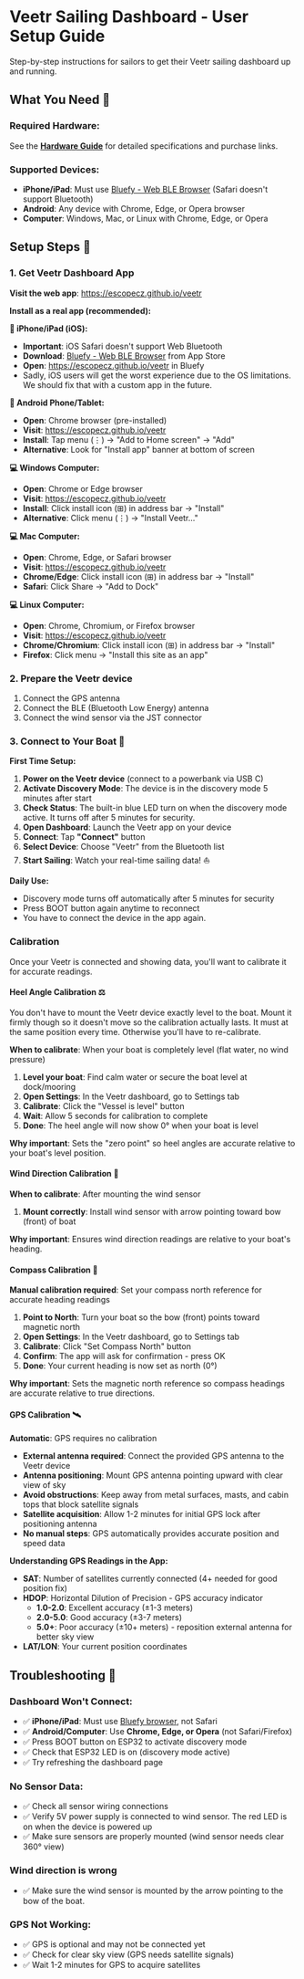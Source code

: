 # Veetr Sailing Dashboard - User Setup Guide

Step-by-step instructions for sailors to get their Veetr sailing dashboard up and running.

## What You Need 🛒

### Required Hardware:
See the **[Hardware Guide](./HARDWARE.md)** for detailed specifications and purchase links.

### Supported Devices:
- **iPhone/iPad**: Must use [Bluefy - Web BLE Browser](https://apps.apple.com/app/bluefy-web-ble-browser/id1492822055) (Safari doesn't support Bluetooth)
- **Android**: Any device with Chrome, Edge, or Opera browser
- **Computer**: Windows, Mac, or Linux with Chrome, Edge, or Opera

## Setup Steps 🔧

### 1. Get Veetr Dashboard App

**Visit the web app**: https://escopecz.github.io/veetr

**Install as a real app (recommended):**

**📱 iPhone/iPad (iOS):**
- **Important**: iOS Safari doesn't support Web Bluetooth
- **Download**: [Bluefy - Web BLE Browser](https://apps.apple.com/app/bluefy-web-ble-browser/id1492822055) from App Store
- **Open**: https://escopecz.github.io/veetr in Bluefy
- Sadly, iOS users will get the worst experience due to the OS limitations. We should fix that with a custom app in the future.

**📱 Android Phone/Tablet:**
- **Open**: Chrome browser (pre-installed)
- **Visit**: https://escopecz.github.io/veetr
- **Install**: Tap menu (⋮) → "Add to Home screen" → "Add"
- **Alternative**: Look for "Install app" banner at bottom of screen

**💻 Windows Computer:**
- **Open**: Chrome or Edge browser
- **Visit**: https://escopecz.github.io/veetr
- **Install**: Click install icon (⊞) in address bar → "Install"
- **Alternative**: Click menu (⋮) → "Install Veetr..."

**💻 Mac Computer:**
- **Open**: Chrome, Edge, or Safari browser
- **Visit**: https://escopecz.github.io/veetr
- **Chrome/Edge**: Click install icon (⊞) in address bar → "Install"
- **Safari**: Click Share → "Add to Dock"

**💻 Linux Computer:**
- **Open**: Chrome, Chromium, or Firefox browser
- **Visit**: https://escopecz.github.io/veetr
- **Chrome/Chromium**: Click install icon (⊞) in address bar → "Install"
- **Firefox**: Click menu → "Install this site as an app"

### 2. Prepare the Veetr device

1. Connect the GPS antenna
2. Connect the BLE (Bluetooth Low Energy) antenna
2. Connect the wind sensor via the JST connector

### 3. Connect to Your Boat 🔗

**First Time Setup:**
1. **Power on the Veetr device** (connect to a powerbank via USB C)
2. **Activate Discovery Mode**: The device is in the discovery mode 5 minutes after start
3. **Check Status**: The built-in blue LED turn on when the discovery mode active. It turns off after 5 minutes for security.
4. **Open Dashboard**: Launch the Veetr app on your device
5. **Connect**: Tap **"Connect"** button
6. **Select Device**: Choose "Veetr" from the Bluetooth list
7. **Start Sailing**: Watch your real-time sailing data! ⛵

**Daily Use:**
- Discovery mode turns off automatically after 5 minutes for security
- Press BOOT button again anytime to reconnect
- You have to connect the device in the app again.

### Calibration

Once your Veetr is connected and showing data, you'll want to calibrate it for accurate readings.

#### **Heel Angle Calibration** ⚖️

You don't have to mount the Veetr device exactly level to the boat. Mount it firmly though so it doesn't move so the calibration actually lasts. It must at the same position every time. Otherwise you'll have to re-calibrate.

**When to calibrate**: When your boat is completely level (flat water, no wind pressure)

1. **Level your boat**: Find calm water or secure the boat level at dock/mooring
2. **Open Settings**: In the Veetr dashboard, go to Settings tab
3. **Calibrate**: Click the "Vessel is level" button
4. **Wait**: Allow 5 seconds for calibration to complete
5. **Done**: The heel angle will now show 0° when your boat is level

**Why important**: Sets the "zero point" so heel angles are accurate relative to your boat's level position.

#### **Wind Direction Calibration** 💨
**When to calibrate**: After mounting the wind sensor

1. **Mount correctly**: Install wind sensor with arrow pointing toward bow (front) of boat

**Why important**: Ensures wind direction readings are relative to your boat's heading.

#### **Compass Calibration** 🧭
**Manual calibration required**: Set your compass north reference for accurate heading readings

1. **Point to North**: Turn your boat so the bow (front) points toward magnetic north
2. **Open Settings**: In the Veetr dashboard, go to Settings tab
3. **Calibrate**: Click "Set Compass North" button
4. **Confirm**: The app will ask for confirmation - press OK
5. **Done**: Your current heading is now set as north (0°)

**Why important**: Sets the magnetic north reference so compass headings are accurate relative to true directions.

#### **GPS Calibration** 🛰️
**Automatic**: GPS requires no calibration
- **External antenna required**: Connect the provided GPS antenna to the Veetr device
- **Antenna positioning**: Mount GPS antenna pointing upward with clear view of sky
- **Avoid obstructions**: Keep away from metal surfaces, masts, and cabin tops that block satellite signals
- **Satellite acquisition**: Allow 1-2 minutes for initial GPS lock after positioning antenna
- **No manual steps**: GPS automatically provides accurate position and speed data

**Understanding GPS Readings in the App:**
- **SAT**: Number of satellites currently connected (4+ needed for good position fix)
- **HDOP**: Horizontal Dilution of Precision - GPS accuracy indicator
  - **1.0-2.0**: Excellent accuracy (±1-3 meters)
  - **2.0-5.0**: Good accuracy (±3-7 meters) 
  - **5.0+**: Poor accuracy (±10+ meters) - reposition external antenna for better sky view
- **LAT/LON**: Your current position coordinates

## Troubleshooting 🔧

### Dashboard Won't Connect:
- ✅ **iPhone/iPad**: Must use [Bluefy browser](https://apps.apple.com/app/bluefy-web-ble-browser/id1492822055), not Safari
- ✅ **Android/Computer**: Use **Chrome, Edge, or Opera** (not Safari/Firefox)
- ✅ Press BOOT button on ESP32 to activate discovery mode
- ✅ Check that ESP32 LED is on (discovery mode active)
- ✅ Try refreshing the dashboard page

### No Sensor Data:
- ✅ Check all sensor wiring connections
- ✅ Verify 5V power supply is connected to wind sensor. The red LED is on when the device is powered up
- ✅ Make sure sensors are properly mounted (wind sensor needs clear 360° view)

### Wind direction is wrong
- ✅ Make sure the wind sensor is mounted by the arrow pointing to the bow of the boat.

### GPS Not Working:
- ✅ GPS is optional and may not be connected yet
- ✅ Check for clear sky view (GPS needs satellite signals)
- ✅ Wait 1-2 minutes for GPS to acquire satellites
